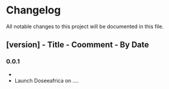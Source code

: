 # Changelog

All notable changes to this project will be documented in this file.

## [version] - Title - Coomment - By  Date
### 0.0.1
- 
- Launch Doseeafrica on ....
